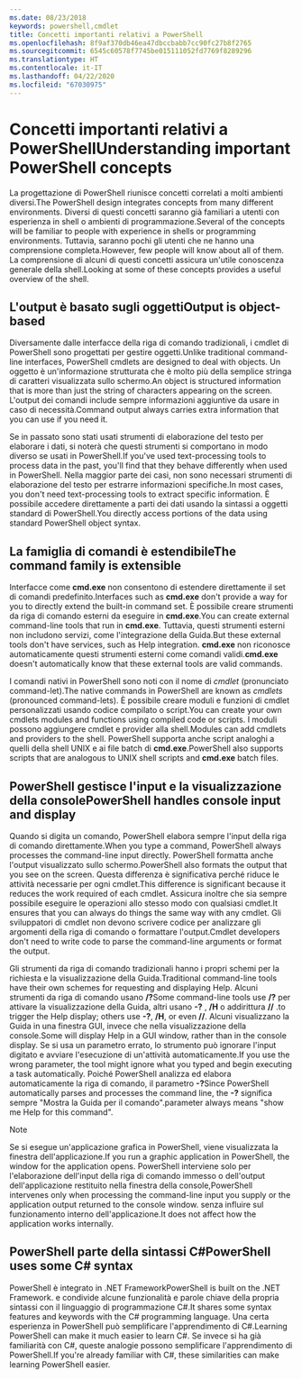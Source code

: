 ```yaml
---
ms.date: 08/23/2018
keywords: powershell,cmdlet
title: Concetti importanti relativi a PowerShell
ms.openlocfilehash: 8f9af370db46ea47dbccbabb7cc90fc27b8f2765
ms.sourcegitcommit: 6545c60578f7745be015111052fd7769f8289296
ms.translationtype: HT
ms.contentlocale: it-IT
ms.lasthandoff: 04/22/2020
ms.locfileid: "67030975"
---
```

# <a name="understanding-important-powershell-concepts"></a><span data-ttu-id="4b0e6-103">Concetti importanti relativi a PowerShell</span><span class="sxs-lookup"><span data-stu-id="4b0e6-103">Understanding important PowerShell concepts</span></span>

<span data-ttu-id="4b0e6-104">La progettazione di PowerShell riunisce concetti correlati a molti ambienti diversi.</span><span class="sxs-lookup"><span data-stu-id="4b0e6-104">The PowerShell design integrates concepts from many different environments.</span></span> <span data-ttu-id="4b0e6-105">Diversi di questi concetti saranno già familiari a utenti con esperienza in shell o ambienti di programmazione.</span><span class="sxs-lookup"><span data-stu-id="4b0e6-105">Several of the concepts will be familiar to people with experience in shells or programming environments.</span></span> <span data-ttu-id="4b0e6-106">Tuttavia, saranno pochi gli utenti che ne hanno una comprensione completa.</span><span class="sxs-lookup"><span data-stu-id="4b0e6-106">However, few people will know about all of them.</span></span> <span data-ttu-id="4b0e6-107">La comprensione di alcuni di questi concetti assicura un'utile conoscenza generale della shell.</span><span class="sxs-lookup"><span data-stu-id="4b0e6-107">Looking at some of these concepts provides a useful overview of the shell.</span></span>

## <a name="output-is-object-based"></a><span data-ttu-id="4b0e6-108">L'output è basato sugli oggetti</span><span class="sxs-lookup"><span data-stu-id="4b0e6-108">Output is object-based</span></span>

<span data-ttu-id="4b0e6-109">Diversamente dalle interfacce della riga di comando tradizionali, i cmdlet di PowerShell sono progettati per gestire oggetti.</span><span class="sxs-lookup"><span data-stu-id="4b0e6-109">Unlike traditional command-line interfaces, PowerShell cmdlets are designed to deal with objects.</span></span>
<span data-ttu-id="4b0e6-110">Un oggetto è un'informazione strutturata che è molto più della semplice stringa di caratteri visualizzata sullo schermo.</span><span class="sxs-lookup"><span data-stu-id="4b0e6-110">An object is structured information that is more than just the string of characters appearing on the screen.</span></span> <span data-ttu-id="4b0e6-111">L'output dei comandi include sempre informazioni aggiuntive da usare in caso di necessità.</span><span class="sxs-lookup"><span data-stu-id="4b0e6-111">Command output always carries extra information that you can use if you need it.</span></span>

<span data-ttu-id="4b0e6-112">Se in passato sono stati usati strumenti di elaborazione del testo per elaborare i dati, si noterà che questi strumenti si comportano in modo diverso se usati in PowerShell.</span><span class="sxs-lookup"><span data-stu-id="4b0e6-112">If you've used text-processing tools to process data in the past, you'll find that they behave differently when used in PowerShell.</span></span> <span data-ttu-id="4b0e6-113">Nella maggior parte dei casi, non sono necessari strumenti di elaborazione del testo per estrarre informazioni specifiche.</span><span class="sxs-lookup"><span data-stu-id="4b0e6-113">In most cases, you don't need text-processing tools to extract specific information.</span></span> <span data-ttu-id="4b0e6-114">È possibile accedere direttamente a parti dei dati usando la sintassi a oggetti standard di PowerShell.</span><span class="sxs-lookup"><span data-stu-id="4b0e6-114">You directly access portions of the data using standard PowerShell object syntax.</span></span>

## <a name="the-command-family-is-extensible"></a><span data-ttu-id="4b0e6-115">La famiglia di comandi è estendibile</span><span class="sxs-lookup"><span data-stu-id="4b0e6-115">The command family is extensible</span></span>

<span data-ttu-id="4b0e6-116">Interfacce come **cmd.exe** non consentono di estendere direttamente il set di comandi predefinito.</span><span class="sxs-lookup"><span data-stu-id="4b0e6-116">Interfaces such as **cmd.exe** don't provide a way for you to directly extend the built-in command set.</span></span> <span data-ttu-id="4b0e6-117">È possibile creare strumenti da riga di comando esterni da eseguire in **cmd.exe**.</span><span class="sxs-lookup"><span data-stu-id="4b0e6-117">You can create external command-line tools that run in **cmd.exe**.</span></span> <span data-ttu-id="4b0e6-118">Tuttavia, questi strumenti esterni non includono servizi, come l'integrazione della Guida.</span><span class="sxs-lookup"><span data-stu-id="4b0e6-118">But these external tools don't have services, such as Help integration.</span></span> <span data-ttu-id="4b0e6-119">**cmd.exe** non riconosce automaticamente questi strumenti esterni come comandi validi.</span><span class="sxs-lookup"><span data-stu-id="4b0e6-119">**cmd.exe** doesn't automatically know that these external tools are valid commands.</span></span>

<span data-ttu-id="4b0e6-120">I comandi nativi in PowerShell sono noti con il nome di *cmdlet* (pronunciato command-let).</span><span class="sxs-lookup"><span data-stu-id="4b0e6-120">The native commands in PowerShell are known as *cmdlets* (pronounced command-lets).</span></span> <span data-ttu-id="4b0e6-121">È possibile creare moduli e funzioni di cmdlet personalizzati usando codice compilato o script.</span><span class="sxs-lookup"><span data-stu-id="4b0e6-121">You can create your own cmdlets modules and functions using compiled code or scripts.</span></span> <span data-ttu-id="4b0e6-122">I moduli possono aggiungere cmdlet e provider alla shell.</span><span class="sxs-lookup"><span data-stu-id="4b0e6-122">Modules can add cmdlets and providers to the shell.</span></span> <span data-ttu-id="4b0e6-123">PowerShell supporta anche script analoghi a quelli della shell UNIX e ai file batch di **cmd.exe**.</span><span class="sxs-lookup"><span data-stu-id="4b0e6-123">PowerShell also supports scripts that are analogous to UNIX shell scripts and **cmd.exe** batch files.</span></span>

## <a name="powershell-handles-console-input-and-display"></a><span data-ttu-id="4b0e6-124">PowerShell gestisce l'input e la visualizzazione della console</span><span class="sxs-lookup"><span data-stu-id="4b0e6-124">PowerShell handles console input and display</span></span>

<span data-ttu-id="4b0e6-125">Quando si digita un comando, PowerShell elabora sempre l'input della riga di comando direttamente.</span><span class="sxs-lookup"><span data-stu-id="4b0e6-125">When you type a command, PowerShell always processes the command-line input directly.</span></span> <span data-ttu-id="4b0e6-126">PowerShell formatta anche l'output visualizzato sullo schermo.</span><span class="sxs-lookup"><span data-stu-id="4b0e6-126">PowerShell also formats the output that you see on the screen.</span></span> <span data-ttu-id="4b0e6-127">Questa differenza è significativa perché riduce le attività necessarie per ogni cmdlet.</span><span class="sxs-lookup"><span data-stu-id="4b0e6-127">This difference is significant because it reduces the work required of each cmdlet.</span></span> <span data-ttu-id="4b0e6-128">Assicura inoltre che sia sempre possibile eseguire le operazioni allo stesso modo con qualsiasi cmdlet.</span><span class="sxs-lookup"><span data-stu-id="4b0e6-128">It ensures that you can always do things the same way with any cmdlet.</span></span> <span data-ttu-id="4b0e6-129">Gli sviluppatori di cmdlet non devono scrivere codice per analizzare gli argomenti della riga di comando o formattare l'output.</span><span class="sxs-lookup"><span data-stu-id="4b0e6-129">Cmdlet developers don't need to write code to parse the command-line arguments or format the output.</span></span>

<span data-ttu-id="4b0e6-130">Gli strumenti da riga di comando tradizionali hanno i propri schemi per la richiesta e la visualizzazione della Guida.</span><span class="sxs-lookup"><span data-stu-id="4b0e6-130">Traditional command-line tools have their own schemes for requesting and displaying Help.</span></span> <span data-ttu-id="4b0e6-131">Alcuni strumenti da riga di comando usano **/?**</span><span class="sxs-lookup"><span data-stu-id="4b0e6-131">Some command-line tools use **/?**</span></span> <span data-ttu-id="4b0e6-132">per attivare la visualizzazione della Guida, altri usano **-?** , **/H** o addirittura **//** .</span><span class="sxs-lookup"><span data-stu-id="4b0e6-132">to trigger the Help display; others use **-?**, **/H**, or even **//**.</span></span> <span data-ttu-id="4b0e6-133">Alcuni visualizzano la Guida in una finestra GUI, invece che nella visualizzazione della console.</span><span class="sxs-lookup"><span data-stu-id="4b0e6-133">Some will display Help in a GUI window, rather than in the console display.</span></span> <span data-ttu-id="4b0e6-134">Se si usa un parametro errato, lo strumento può ignorare l'input digitato e avviare l'esecuzione di un'attività automaticamente.</span><span class="sxs-lookup"><span data-stu-id="4b0e6-134">If you use the wrong parameter, the tool might ignore what you typed and begin executing a task automatically.</span></span>
<span data-ttu-id="4b0e6-135">Poiché PowerShell analizza ed elabora automaticamente la riga di comando, il parametro **-?**</span><span class="sxs-lookup"><span data-stu-id="4b0e6-135">Since PowerShell automatically parses and processes the command line, the **-?**</span></span> <span data-ttu-id="4b0e6-136">significa sempre "Mostra la Guida per il comando".</span><span class="sxs-lookup"><span data-stu-id="4b0e6-136">parameter always means "show me Help for this command".</span></span>

> [!NOTE]
> <span data-ttu-id="4b0e6-137">Se si esegue un'applicazione grafica in PowerShell, viene visualizzata la finestra dell'applicazione.</span><span class="sxs-lookup"><span data-stu-id="4b0e6-137">If you run a graphic application in PowerShell, the window for the application opens.</span></span>
> <span data-ttu-id="4b0e6-138">PowerShell interviene solo per l'elaborazione dell'input della riga di comando immesso o dell'output dell'applicazione restituito nella finestra della console,</span><span class="sxs-lookup"><span data-stu-id="4b0e6-138">PowerShell intervenes only when processing the command-line input you supply or the application output returned to the console window.</span></span> <span data-ttu-id="4b0e6-139">senza influire sul funzionamento interno dell'applicazione.</span><span class="sxs-lookup"><span data-stu-id="4b0e6-139">It does not affect how the application works internally.</span></span>

## <a name="powershell-uses-some-c-syntax"></a><span data-ttu-id="4b0e6-140">PowerShell parte della sintassi C#</span><span class="sxs-lookup"><span data-stu-id="4b0e6-140">PowerShell uses some C# syntax</span></span>

<span data-ttu-id="4b0e6-141">PowerShell è integrato in .NET Framework</span><span class="sxs-lookup"><span data-stu-id="4b0e6-141">PowerShell is built on the .NET Framework.</span></span> <span data-ttu-id="4b0e6-142">e condivide alcune funzionalità e parole chiave della propria sintassi con il linguaggio di programmazione C#.</span><span class="sxs-lookup"><span data-stu-id="4b0e6-142">It shares some syntax features and keywords with the C# programming language.</span></span> <span data-ttu-id="4b0e6-143">Una certa esperienza in PowerShell può semplificare l'apprendimento di C#.</span><span class="sxs-lookup"><span data-stu-id="4b0e6-143">Learning PowerShell can make it much easier to learn C#.</span></span> <span data-ttu-id="4b0e6-144">Se invece si ha già familiarità con C#, queste analogie possono semplificare l'apprendimento di PowerShell.</span><span class="sxs-lookup"><span data-stu-id="4b0e6-144">If you're already familiar with C#, these similarities can make learning PowerShell easier.</span></span>
